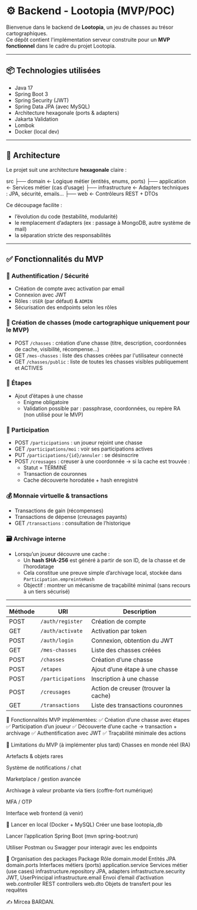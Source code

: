 # ⚙️ Backend - Lootopia (MVP/POC)

Bienvenue dans le backend de **Lootopia**, un jeu de chasses au trésor cartographiques.  
Ce dépôt contient l'implémentation serveur construite pour un **MVP fonctionnel** dans le cadre du projet Lootopia.

---

## 📦 Technologies utilisées

- Java 17
- Spring Boot 3
- Spring Security (JWT)
- Spring Data JPA (avec MySQL)
- Architecture hexagonale (ports & adapters)
- Jakarta Validation
- Lombok
- Docker (local dev)

---

## 🧱 Architecture

Le projet suit une architecture **hexagonale** claire :

src
├── domain ← Logique métier (entités, enums, ports)
├── application ← Services métier (cas d’usage)
├── infrastructure ← Adapters techniques : JPA, sécurité, emails...
├── web ← Contrôleurs REST + DTOs


Ce découpage facilite :
- l’évolution du code (testabilité, modularité)
- le remplacement d’adapters (ex : passage à MongoDB, autre système de mail)
- la séparation stricte des responsabilités

---

## ✅ Fonctionnalités du MVP

### 🔐 Authentification / Sécurité
- Création de compte avec activation par email
- Connexion avec JWT
- Rôles : `USER` (par défaut) & `ADMIN`
- Sécurisation des endpoints selon les rôles

### 🎯 Création de chasses (mode cartographique uniquement pour le MVP)
- POST `/chasses` : création d’une chasse (titre, description, coordonnées de cache, visibilité, récompense…)
- GET `/mes-chasses` : liste des chasses créées par l'utilisateur connecté
- GET `/chasses/public` : liste de toutes les chasses visibles publiquement et ACTIVES

### 🧩 Étapes
- Ajout d’étapes à une chasse
    - Enigme obligatoire
    - Validation possible par : passphrase, coordonnées, ou repère RA (non utilisé pour le MVP)

### 👤 Participation
- POST `/participations` : un joueur rejoint une chasse
- GET `/participations/moi` : voir ses participations actives
- PUT `/participations/{id}/annuler` : se désinscrire
- POST `/creusages` : creuser à une coordonnée → si la cache est trouvée :
    - Statut = TERMINÉ
    - Transaction de couronnes
    - Cache découverte horodatée + hash enregistré

### 💰 Monnaie virtuelle & transactions
- Transactions de gain (récompenses)
- Transactions de dépense (creusages payants)
- GET `/transactions` : consultation de l’historique

### 🗃️ Archivage interne
- Lorsqu’un joueur découvre une cache :
    - Un **hash SHA-256** est généré à partir de son ID, de la chasse et de l’horodatage
    - Cela constitue une preuve simple d’archivage local, stockée dans `Participation.empreinteHash`
    - Objectif : montrer un mécanisme de traçabilité minimal (sans recours à un tiers sécurisé)

---
| Méthode | URI               | Description                          |
| ------- | ----------------- | ------------------------------------ |
| POST    | `/auth/register`  | Création de compte                   |
| GET     | `/auth/activate`  | Activation par token                 |
| POST    | `/auth/login`     | Connexion, obtention du JWT          |
| GET     | `/mes-chasses`    | Liste des chasses créées             |
| POST    | `/chasses`        | Création d’une chasse                |
| POST    | `/etapes`         | Ajout d’une étape à une chasse       |
| POST    | `/participations` | Inscription à une chasse             |
| POST    | `/creusages`      | Action de creuser (trouver la cache) |
| GET     | `/transactions`   | Liste des transactions couronnes     |

🎯 Fonctionnalités MVP implémentées:
✅ Création d’une chasse avec étapes
✅ Participation d’un joueur
✅ Découverte d’une cache → transaction + archivage
✅ Authentification avec JWT
✅ Traçabilité minimale des actions

📌 Limitations du MVP (à implémenter plus tard)
Chasses en monde réel (RA)

Artefacts & objets rares

Système de notifications / chat

Marketplace / gestion avancée

Archivage à valeur probante via tiers (coffre-fort numérique)

MFA / OTP

Interface web frontend (à venir)

🚀 Lancer en local (Docker + MySQL)
Créer une base lootopia_db

Lancer l’application Spring Boot (mvn spring-boot:run)

Utiliser Postman ou Swagger pour interagir avec les endpoints

📁 Organisation des packages
Package	Rôle
domain.model	Entités JPA
domain.ports	Interfaces métiers (ports)
application.service	Services métier (use cases)
infrastructure.repository	JPA, adapters
infrastructure.security	JWT, UserPrincipal
infrastructure.email	Envoi d’email d’activation
web.controller	REST controllers
web.dto	Objets de transfert pour les requêtes

✍️ 
Mircea BARDAN.
